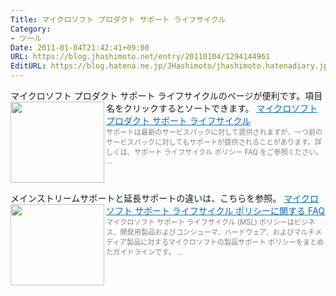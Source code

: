 ```yaml
---
Title: マイクロソフト プロダクト サポート ライフサイクル
Category:
- ツール
Date: 2011-01-04T21:42:41+09:00
URL: https://blog.jhashimoto.net/entry/20110104/1294144961
EditURL: https://blog.hatena.ne.jp/JHashimoto/jhashimoto.hatenadiary.jp/atom/entry/12921228815717258319
---
```


マイクロソフト プロダクト サポート ライフサイクルのページが便利です。項目名をクリックするとソートできます。
<a href="http://support.microsoft.com/lifecycle/?LN=ja&c1=501" target="_blank"><img class="alignleft" align="left" border="0" src="http://capture.heartrails.com/150x130/shadow?http://support.microsoft.com/lifecycle/?LN=ja&c1=501" alt="" width="150" height="130" /></a><a style="color:#0070C5;" href="http://support.microsoft.com/lifecycle/?LN=ja&c1=501" target="_blank">マイクロソフト プロダクト サポート ライフサイクル</a><a href="http://b.hatena.ne.jp/entry/http://support.microsoft.com/lifecycle/?LN=ja&c1=501" target="_blank"><img border="0" src="http://b.hatena.ne.jp/entry/image/http://support.microsoft.com/lifecycle/?LN=ja&c1=501" alt="" /></a><br><span style="color: #808080;font-size: 80%;">サポートは最新のサービスパックに対して提供されますが、一つ前のサービスパックに対してもサポートが提供されることがあります。詳しくは、サポート ライフサイクル ポリシー FAQ をご参照ください。 ...</span><br style="clear:both;" />

メインストリームサポートと延長サポートの違いは、こちらを参照。
<a href="http://support.microsoft.com/gp/lifepolicy" target="_blank"><img class="alignleft" align="left" border="0" src="http://capture.heartrails.com/150x130/shadow?http://support.microsoft.com/gp/lifepolicy" alt="" width="150" height="130" /></a><a style="color:#0070C5;" href="http://support.microsoft.com/gp/lifepolicy" target="_blank">マイクロソフト サポート ライフサイクル ポリシーに関する FAQ</a><a href="http://b.hatena.ne.jp/entry/http://support.microsoft.com/gp/lifepolicy" target="_blank"><img border="0" src="http://b.hatena.ne.jp/entry/image/http://support.microsoft.com/gp/lifepolicy" alt="" /></a><br><span style="color: #808080;font-size: 80%;">マイクロソフト サポート ライフサイクル (MSL) ポリシーはビジネス、開発用製品およびコンシューマ、ハードウェア、およびマルチメディア製品に対するマイクロソフトの製品サポート ポリシーをまとめたガイドラインです。 ...</span><br style="clear:both;" />
